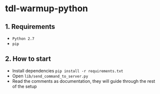 # tdl-warmup-python


## 1. Requirements

- `Python 2.7`
- `pip`

## 2. How to start

- Install dependencies `pip install -r requirements.txt`
- Open `lib/send_command_to_server.py`
- Read the comments as documentation, they will guide through the rest of the setup
